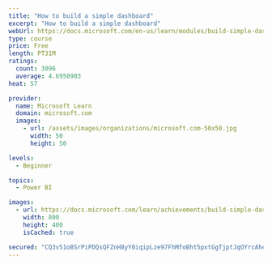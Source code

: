 ```yaml
---
title: "How to build a simple dashboard"
excerpt: "How to build a simple dashboard"
webUrl: https://docs.microsoft.com/en-us/learn/modules/build-simple-dashboard/
type: course
price: Free
length: PT31M
ratings:
  count: 3096
  average: 4.6950903
heat: 57

provider:
  name: Microsoft Learn
  domain: microsoft.com
  images:
    - url: /assets/images/organizations/microsoft.com-50x50.jpg
      width: 50
      height: 50

levels:
  - Beginner

topics:
  - Power BI

images:
  - url: https://docs.microsoft.com/learn/achievements/build-simple-dashboard-social.png
    width: 800
    height: 400
    isCached: true

secured: "CQ3v51oBSrPiPDQsQFZnH8yY0iqipLze97FhMfoBht5pxtGgTjptJqOYrcAheY0ZcVGylGmB30/t0J2En0JFqn0ILPSKJ2X6C5J3L1dPsjm5t9ynrOLoVWBPe4ZLp5UInKFPvsxAqPhWvO9Mn18zsNVNf+aAj9MbSIibYZG/dMOydjL3PkK+V9945BxHE2vw5C+EYQGNThfj7A7h+2piJSO46BRM+TPbx72m+vc9YD1vEtQIIMzuh++jWVR7qkWS2QB3cFqZhmFAXyhjHRD4Ldl69DyhpNLn4m7Awe6cNrjYXOdAmfpKe0wQQZpOH3m0Vp48zMHWuqIyW75fLgWs/SQjUn/hSZnMUXKoOqDmLqiGIVqKo0lbsvJrMy2xm/5+KG/lK9XNMfmxvVNf6tOee0SGg1SOruqEk8mRnttwNtE=;lcPOULcMmXyOTLS586kDqA=="
---
```


